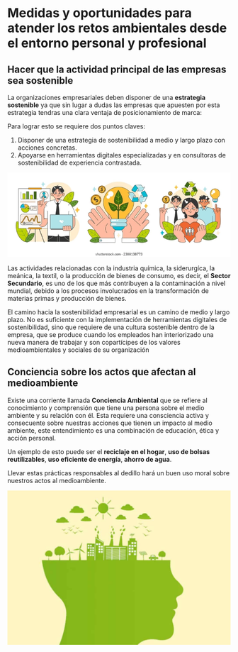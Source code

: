 # Medidas y oportunidades para atender los retos ambientales desde el entorno personal y profesional

 ## Hacer que la actividad principal de las empresas sea sostenible

La organizaciones empresariales deben disponer de una **estrategia sostenible** ya que sin lugar a dudas las empresas que apuesten por esta estrategia tendras una clara ventaja de posicionamiento de marca:

Para lograr esto se requiere dos puntos claves:

  1. Disponer de una estrategia de sostenibilidad a medio y largo plazo con acciones concretas.
  2. Apoyarse en herramientas digitales especializadas y en consultoras de sostenibilidad de experiencia contrastada.

![actividad](img/actividad.jpg)

Las actividades relacionadas con la industria química, la siderurgíca, la meánica, la textil, o la producción de bienes de consumo, es decir, el **Sector Secundario**, es uno de los que más contribuyen a la contaminación a nivel mundial, debido a los procesos involucrados en la transformación de materias primas y producción de bienes.

El camino hacia la sostenibilidad empresarial es un camino de medio y largo plazo. No es suficiente con la implementación de herramientas digitales de sostenibilidad, sino que requiere de una cultura sostenible dentro de la empresa, que se produce cuando los empleados han interiorizado una nueva manera de trabajar y son copartícipes de los valores medioambientales y sociales de su organización

  ## Conciencia sobre los actos que afectan al medioambiente
 
Existe una corriente llamada **Conciencia Ambiental** que se refiere al conocimiento y comprensión que tiene una persona sobre el medio ambiente y su relación con él. Esta requiere una consciencia activa y consecuente sobre nuestras acciones que tienen un impacto al medio ambiente, este entendimiento es una combinación de educación, ética y acción personal. 

Un ejemplo de esto puede ser el **reciclaje en el hogar**, **uso de bolsas reutilizables**, **uso eficiente de energía**, **ahorro de agua**.

Llevar estas prácticas responsables al dedillo hará un buen uso moral sobre nuestros actos al medioambiente.

![consciencia](img/consciencia.jpg)

  

